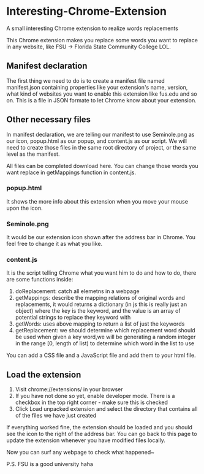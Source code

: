 # Interesting-Chrome-Extension
A small interesting Chrome extension to realize words replacements

This Chrome extension makes you replace some words you want to replace in any website, like FSU -> Florida State Community College LOL.

## Manifest declaration 
The first thing we need to do is to create a manifest file named manifest.json containing properties like your extension's name, version, what kind of websites you want to enable this extension like fus.edu and so on. This is a file in JSON formate to let Chrome know about your extension.

## Other necessary files

In manifest declaration, we are telling our manifest to use Seminole.png as our icon, popup.html as our popup, and content.js as our script. We will need to create those files in the same root directory of project, or the same level as the manifest.

All files can be completed download here. You can change those words you want replace in getMappings function in content.js.

### popup.html
It shows the more info about this extension when you move your mouse upon the icon.

### Seminole.png
It would be our extension icon shown after the address bar in Chrome. You feel free to change it as what you like.

### content.js
It is the script telling Chrome what you want him to do and how to do, there are some functions inside: 

1. doReplacement: catch all elemetns in a webpage
2. getMappings: describe the mapping relations of original words and replacements, it would returns a dictionary (in js this is really just an object) where the key is the keyword, and the value is an array of potential strings to replace they keyword with
3. getWords: uses above mapping to return a list of just the keywords
4. getReplacement: we should determine which replacement word should be used when given a key word,we will be generating a random integer in the range [0, length of list) to determine which word in the list to use

You can add a CSS file and a JavaScript file and add them to your html file. 

## Load the extension
1. Visit chrome://extensions/ in your browser
2. If you have not done so yet, enable developer mode. There is a checkbox in the top right corner - make sure this is checked
3. Click Load unpacked extension and select the directory that contains all of the files we have just created

If everything worked fine, the extension should be loaded and you should see the icon to the right of the address bar. You can go back to this page to update the extension whenever you have modified files locally.


Now you can surf any webpage to check what happened~ 


P.S. FSU is a good university haha
